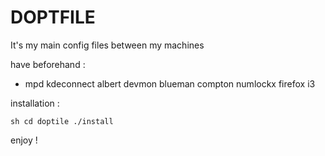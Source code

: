 # DOPTFILE 

It's my main config files between my machines

have beforehand :
   - mpd kdeconnect albert devmon blueman compton numlockx firefox i3

installation : 

``sh
cd doptile
./install
``

enjoy !
